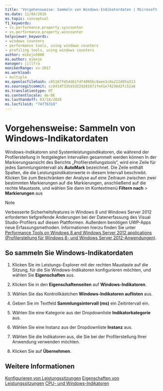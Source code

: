 ```yaml
---
title: 'Vorgehensweise: Sammeln von Windows-Indikatordaten | Microsoft-Dokumentation'
ms.date: 11/04/2016
ms.topic: conceptual
f1_keywords:
- vs.performance.property.syscounter
- vs.performance.property.wincounter
helpviewer_keywords:
- windows counters
- performance tools, using windows counters
- profiling tools, using windows counters
author: mikejo5000
ms.author: mikejo
manager: jillfra
monikerRange: vs-2017
ms.workload:
- multiple
ms.openlocfilehash: c85187fd54d61fdf40956c8aee3c0a222d95a313
ms.sourcegitcommit: cc841df335d1d22d281871fe41e74238d2fc52a6
ms.translationtype: HT
ms.contentlocale: de-DE
ms.lasthandoff: 03/18/2020
ms.locfileid: "74776318"
---
```

# <a name="how-to-collect-windows-counter-data"></a>Vorgehensweise: Sammeln von Windows-Indikatordaten

Windows-Indikatoren sind Systemleistungsindikatoren, die während der Profilerstellung in festgelegten Intervallen gesammelt werden können In der Markierungsansicht des Berichts „Profilerstellungstools“, wird eine Zeile für jedes Sammlungsintervall als **AutoMark** bezeichnet. Die Zeile enthält Spalten, die die Leistungsindikatorwerte in diesem Intervall beschreibt. Klicken Sie zum Beschränken der Analyse auf eine Zeitraum zwischen zwei bestimmten Markierungen auf die Markierungen, anschließend auf die rechte Maustaste, und wählen Sie dann im Kontextmenü **Filtern nach** > **Markierungen** aus

> [!NOTE]
> Verbesserte Sicherheitsfeatures in Windows 8 und Windows Server 2012 erforderten tiefgreifende Änderungen bei der Datenerfassung des Visual Studio-Profilers auf diesen Plattformen. Außerdem benötigen UWP-Apps neue Erfassungsmethoden. Informationen hierzu finden Sie unter [Performance Tools on Windows 8 and Windows Server 2012 applications (Profilerstellung für Windows 8- und Windows Server 2012-Anwendungen)](../profiling/performance-tools-on-windows-8-and-windows-server-2012-applications.md).

## <a name="to-collect-windows-counter-data"></a>So sammeln Sie Windows-Indikatordaten

1. Klicken Sie im Leistungs-Explorer mit der rechten Maustaste auf die Sitzung, für die Sie Windows-Indikatoren konfigurieren möchten, und wählen Sie **Eigenschaften** aus.

2. Klicken Sie in den **Eigenschaftenseiten** auf **Windows-Indikatoren**.

3. Wählen Sie das Kontrollkästchen **Windows-Indikatoren auflisten** aus.

4. Geben Sie im Textfeld **Sammlungsintervall (ms)** ein Zeitintervall ein.

5. Wählen Sie eine Kategorie aus der Dropdownliste **Indikatorkategorie** aus.

6. Wählen Sie eine Instanz aus der Dropdownliste **Instanz** aus.

7. Wählen Sie die Indikatoren aus, die Sie bei der Profilerstellung Ihrer Anwendung verwenden möchten.

8. Klicken Sie auf **Übernehmen**.

## <a name="see-also"></a>Weitere Informationen

[Konfigurieren von Leistungssitzungen](../profiling/configuring-performance-sessions.md)
[Eigenschaften von Leistungssitzungen](../profiling/performance-session-properties.md)
[CPU- und Windows-Indikatoren](../profiling/cpu-and-windows-counters.md)
